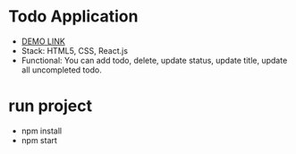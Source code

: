 # Todo Application
- [DEMO LINK](https://artem-kodesnikov.github.io/todo-application/)
- Stack: HTML5, CSS, React.js
- Functional:  You can add todo, delete, update status, update title, update all uncompleted todo.
# run project
- npm install
- npm start
